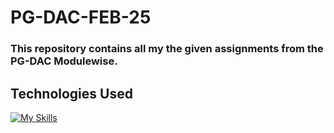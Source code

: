 # PG-DAC-FEB-25

### This repository contains all my the given assignments from the **PG-DAC** Modulewise.

## Technologies Used

[![My Skills](https://skillicons.dev/icons?i=linux,java,mysql,mongodb,vscode,html,css)](https://skillicons.dev)
